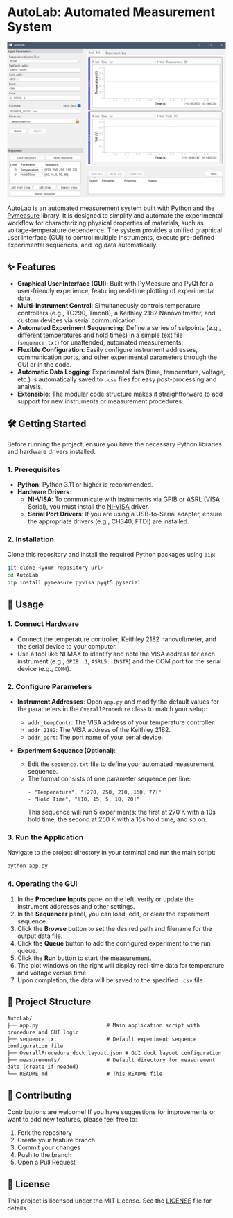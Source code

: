 # AutoLab: Automated Measurement System

![AutoLab GUI](./autolab_screenshot.png) 

AutoLab is an automated measurement system built with Python and the [Pymeasure](https://pymeasure.readthedocs.io/en/latest/) library. It is designed to simplify and automate the experimental workflow for characterizing physical properties of materials, such as voltage-temperature dependence. The system provides a unified graphical user interface (GUI) to control multiple instruments, execute pre-defined experimental sequences, and log data automatically.

## ✨ Features

- **Graphical User Interface (GUI)**: Built with PyMeasure and PyQt for a user-friendly experience, featuring real-time plotting of experimental data.
- **Multi-Instrument Control**: Simultaneously controls temperature controllers (e.g., TC290, Tmon8), a Keithley 2182 Nanovoltmeter, and custom devices via serial communication.
- **Automated Experiment Sequencing**: Define a series of setpoints (e.g., different temperatures and hold times) in a simple text file (`sequence.txt`) for unattended, automated measurements.
- **Flexible Configuration**: Easily configure instrument addresses, communication ports, and other experimental parameters through the GUI or in the code.
- **Automatic Data Logging**: Experimental data (time, temperature, voltage, etc.) is automatically saved to `.csv` files for easy post-processing and analysis.
- **Extensible**: The modular code structure makes it straightforward to add support for new instruments or measurement procedures.

## 🛠️ Getting Started

Before running the project, ensure you have the necessary Python libraries and hardware drivers installed.

### 1. Prerequisites

- **Python**: Python 3.11 or higher is recommended.
- **Hardware Drivers**:
  - **NI-VISA**: To communicate with instruments via GPIB or ASRL (VISA Serial), you must install the [NI-VISA](https://www.ni.com/en-us/support/downloads/drivers/download.ni-visa.html) driver.
  - **Serial Port Drivers**: If you are using a USB-to-Serial adapter, ensure the appropriate drivers (e.g., CH340, FTDI) are installed.

### 2. Installation

Clone this repository and install the required Python packages using `pip`:

```bash
git clone <your-repository-url>
cd AutoLab
pip install pymeasure pyvisa pyqt5 pyserial
```

## 🚀 Usage

### 1. Connect Hardware

- Connect the temperature controller, Keithley 2182 nanovoltmeter, and the serial device to your computer.
- Use a tool like NI MAX to identify and note the VISA address for each instrument (e.g., `GPIB::1`, `ASRL5::INSTR`) and the COM port for the serial device (e.g., `COM4`).

### 2. Configure Parameters

- **Instrument Addresses**: Open `app.py` and modify the default values for the parameters in the `OverallProcedure` class to match your setup:
  
  - `addr_tempContr`: The VISA address of your temperature controller.
  - `addr_2182`: The VISA address of the Keithley 2182.
  - `addr_port`: The port name of your serial device.
- **Experiment Sequence (Optional)**:
  - Edit the `sequence.txt` file to define your automated measurement sequence.
  - The format consists of one parameter sequence per line:
    ```
    - "Temperature", "[270, 250, 210, 150, 77]"
    - "Hold Time", "[10, 15, 5, 10, 20]"
    ```
    This sequence will run 5 experiments: the first at 270 K with a 10s hold time, the second at 250 K with a 15s hold time, and so on.

### 3. Run the Application

Navigate to the project directory in your terminal and run the main script:

```bash
python app.py
```

### 4. Operating the GUI

1.  In the **Procedure Inputs** panel on the left, verify or update the instrument addresses and other settings.
2.  In the **Sequencer** panel, you can load, edit, or clear the experiment sequence.
3.  Click the **Browse** button to set the desired path and filename for the output data file.
4.  Click the **Queue** button to add the configured experiment to the run queue.
5.  Click the **Run** button to start the measurement.
6.  The plot windows on the right will display real-time data for temperature and voltage versus time.
7.  Upon completion, the data will be saved to the specified `.csv` file.

## 📁 Project Structure

```
AutoLab/
├── app.py                      # Main application script with procedure and GUI logic
├── sequence.txt                # Default experiment sequence configuration file
├── OverallProcedure_dock_layout.json # GUI dock layout configuration
├── measurements/               # Default directory for measurement data (create if needed)
└── README.md                   # This README file
```

## 🤝 Contributing

Contributions are welcome! If you have suggestions for improvements or want to add new features, please feel free to:

1.  Fork the repository
2.  Create your feature branch
3.  Commit your changes
4.  Push to the branch
5.  Open a Pull Request

## 📄 License

This project is licensed under the MIT License. See the [LICENSE](LICENSE) file for details.

